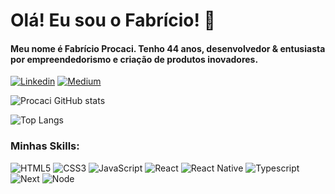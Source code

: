 # Olá! Eu sou o Fabrício! 🤚
#### Meu nome é Fabrício Procaci. Tenho 44 anos, desenvolvedor & entusiasta por empreendedorismo e criação de produtos inovadores.
[![Linkedin](https://img.shields.io/badge/LinkedIn-0077B5?style=for-the-badge&logo=linkedin&logoColor=white)](https://www.linkedin.com/in/fabricio-procaci-74a010152/) [![Medium](https://img.shields.io/badge/Medium-12100E?style=for-the-badge&logo=medium&logoColor=white)](https://medium.com/@fprocaci)

![Procaci GitHub stats](https://github-readme-stats.vercel.app/api?username=fprocaci&show_icons=true&theme=dracula)

![Top Langs](https://github-readme-stats.vercel.app/api/top-langs/?username=anuraghazra&layout=compact&theme=dracula)

### Minhas Skills:

![HTML5](https://img.shields.io/badge/HTML5-E34F26?style=for-the-badge&logo=html5&logoColor=white) ![CSS3](https://img.shields.io/badge/CSS3-1572B6?style=for-the-badge&logo=css3&logoColor=white) ![JavaScript](https://img.shields.io/badge/JavaScript-323330?style=for-the-badge&logo=javascript&logoColor=F7DF1E) ![React](https://img.shields.io/badge/React-20232A?style=for-the-badge&logo=react&logoColor=61DAFB) ![React Native](https://img.shields.io/badge/ReactNative-20232A?style=for-the-badge&logo=reactnative&logoColor=61DAFB) ![Typescript](https://img.shields.io/badge/TypeScript-007ACC?style=for-the-badge&logo=typescript&logoColor=white) ![Next](https://img.shields.io/badge/Next.js-20232A?style=for-the-badge&logo=next.js&logoColor=white) ![Node](https://img.shields.io/badge/Node.js-43853D?style=for-the-badge&logo=node.js&logoColor=white)
